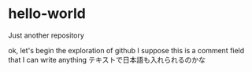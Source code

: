 # hello-world
Just another repository

ok, let's begin the exploration of github
I suppose this is a comment field that I can write anything
テキストで日本語も入れられるのかな
